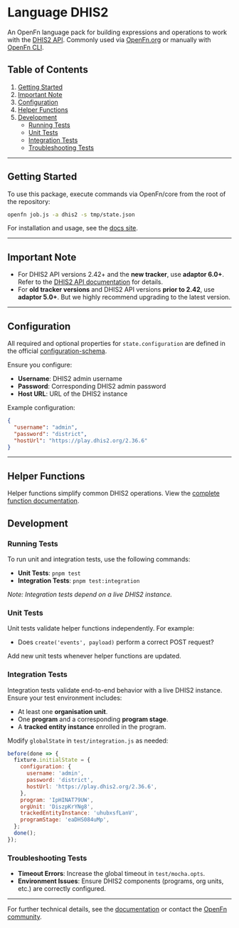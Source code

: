 # Language DHIS2

An OpenFn language pack for building expressions and operations to work with the
[DHIS2 API](https://docs.dhis2.org/en/home.html). Commonly used via
[OpenFn.org](https://app.openfn.org) or manually with
[OpenFn CLI](https://github.com/OpenFn/kit).

## Table of Contents

1. [Getting Started](#getting-started)
2. [Important Note](#important-note)
3. [Configuration](#configuration)
4. [Helper Functions](#helper-functions)
5. [Development](#development)
   - [Running Tests](#running-tests)
   - [Unit Tests](#unit-tests)
   - [Integration Tests](#integration-tests)
   - [Troubleshooting Tests](#troubleshooting-tests)

---

## Getting Started

To use this package, execute commands via OpenFn/core from the root of the
repository:

```sh
openfn job.js -a dhis2 -s tmp/state.json
```

For installation and usage, see the
[docs site](https://docs.openfn.org/adaptors/packages/dhis2-docs).

---

## Important Note

- For DHIS2 API versions 2.42+ and the **new tracker**, use **adaptor 6.0+**.
  Refer to the
  [DHIS2 API documentation](https://docs.dhis2.org/en/develop/using-the-api/dhis-core-version-master/tracker.html)
  for details.
- For **old tracker versions** and DHIS2 API versions **prior to 2.42**, use
  **adaptor 5.0+**. But we highly recommend upgrading to the latest version.

---

## Configuration

All required and optional properties for `state.configuration` are defined in
the official
[configuration-schema](https://docs.openfn.org/adaptors/packages/dhis2-configuration-schema/).

Ensure you configure:

- **Username**: DHIS2 admin username
- **Password**: Corresponding DHIS2 admin password
- **Host URL**: URL of the DHIS2 instance

Example configuration:

```json
{
  "username": "admin",
  "password": "district",
  "hostUrl": "https://play.dhis2.org/2.36.6"
}
```

---

## Helper Functions

Helper functions simplify common DHIS2 operations. View the
[complete function documentation](https://docs.openfn.org/adaptors/packages/dhis2-docs).

## Development

### Running Tests

To run unit and integration tests, use the following commands:

- **Unit Tests**: `pnpm test`
- **Integration Tests**: `pnpm test:integration`

_Note: Integration tests depend on a live DHIS2 instance._

### Unit Tests

Unit tests validate helper functions independently. For example:

- Does `create('events', payload)` perform a correct POST request?

Add new unit tests whenever helper functions are updated.

### Integration Tests

Integration tests validate end-to-end behavior with a live DHIS2 instance.
Ensure your test environment includes:

- At least one **organisation unit**.
- One **program** and a corresponding **program stage**.
- A **tracked entity instance** enrolled in the program.

Modify `globalState` in `test/integration.js` as needed:

```javascript
before(done => {
  fixture.initialState = {
    configuration: {
      username: 'admin',
      password: 'district',
      hostUrl: 'https://play.dhis2.org/2.36.6',
    },
    program: 'IpHINAT79UW',
    orgUnit: 'DiszpKrYNg8',
    trackedEntityInstance: 'uhubxsfLanV',
    programStage: 'eaDHS084uMp',
  };
  done();
});
```

### Troubleshooting Tests

- **Timeout Errors**: Increase the global timeout in `test/mocha.opts`.
- **Environment Issues**: Ensure DHIS2 components (programs, org units, etc.)
  are correctly configured.

---

For further technical details, see the
[documentation](https://docs.openfn.org/adaptors/packages/dhis2-docs) or contact
the [OpenFn community](https://community.openfn.org).
